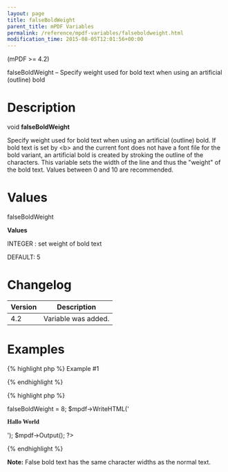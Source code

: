 ```yaml
---
layout: page
title: falseBoldWeight
parent_title: mPDF Variables
permalink: /reference/mpdf-variables/falseboldweight.html
modification_time: 2015-08-05T12:01:56+00:00
---
```


<p>(mPDF &gt;= 4.2)</p>
<p>falseBoldWeight – Specify weight used for bold text when using an artificial (outline) bold</p>

# Description

<p class="manual_block">void <b>falseBoldWeight</b></p>
<p>Specify weight used for bold text when using an artificial (outline) bold. If bold text is set by &lt;b&gt; and the current font does not have a font file for the bold variant, an artificial bold is created by stroking the outline of the characters. This variable sets the width of the line and thus the "weight" of the bold text. Values between 0 and 10 are recommended.</p>

# Values

<p class="manual_param_dt"><span class="parameter">falseBoldWeight</span><span class="smallblock"></span></p>
<p class="manual_param_dd"><b>Values</b>

<span class="smallblock">INTEGER </span>: set weight of bold text

<span class="smallblock"></span><span class="smallblock">DEFAULT</span>: 5</p>

# Changelog

<table class="table"> <thead>
<tr> <th>Version</th><th>Description</th> </tr>
</thead> <tbody>
<tr>
<td>4.2</td>
<td>Variable was added.</td>
</tr>
</tbody> </table>

# Examples

{% highlight php %}
Example #1

{% endhighlight %}

{% highlight php %}
<?php

include("../mpdf.php");

$mpdf=new mPDF();

$mpdf->falseBoldWeight = 8;

$mpdf->WriteHTML('<p style="font-family: mysimplefont"><b>Hallo World</b><p>');

$mpdf->Output();

?>
{% endhighlight %}

<div class="alert alert-info" role="alert"><strong>Note:</strong> False bold text has the same character widths as the normal text.</div>


